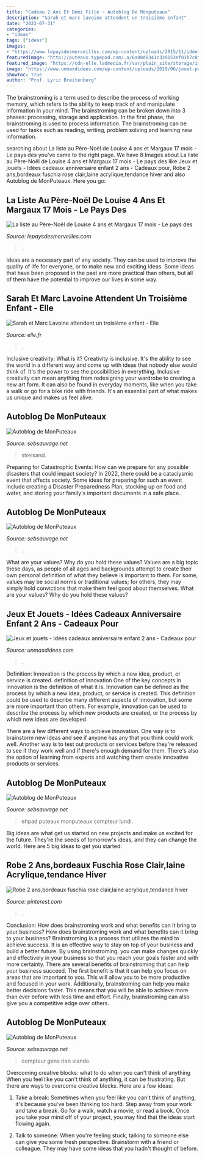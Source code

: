 ```yaml
---
title: "Cadeau 2 Ans Et Demi Fille ~ Autoblog De Monputeaux"
description: "Sarah et marc lavoine attendent un troisième enfant"
date: "2023-07-31"
categories:
- "ideas"
tags: ["ideas"]
images:
- "https://www.lepaysdesmerveilles.com/wp-content/uploads/2015/11/idée-cadeau-fille-1-an-et-demi.jpg"
featuredImage: "http://puteaux.typepad.com/.a/6a00d8341c339153ef01b7c8fcfdbe970b-350wi"
featured_image: "https://cdn-elle.ladmedia.fr/var/plain_site/storage/images/people/la-vie-des-people/news/sarah-et-marc-lavoine-attendent-un-troisieme-enfant/13085802-1-fre-FR/Sarah-et-Marc-Lavoine-attendent-un-troisieme-enfant.jpg"
image: "https://www.unmaxdidees.com/wp-content/uploads/2019/06/jouet-pour-enfant-de-2-ans.jpeg"
ShowToc: true
author: "Prof. Lyric Breitenberg"
---
```



The brainstroming is a term used to describe the process of working memory, which refers to the ability to keep track of and manipulate information in your mind. The brainstroming can be broken down into 3 phases: processing, storage and application. In the first phase, the brainstroming is used to process information. The brainstroming can be used for tasks such as reading, writing, problem solving and learning new information.

	

		
searching about La liste au Père-Noël de Louise 4 ans et Margaux 17 mois - Le pays des you've came to the right page. We have 8 Images about La liste au Père-Noël de Louise 4 ans et Margaux 17 mois - Le pays des like Jeux et jouets - Idées cadeaux anniversaire enfant 2 ans - Cadeaux pour, Robe 2 ans,bordeaux fuschia rose clair,laine acrylique,tendance hiver and also Autoblog de MonPuteaux. Here you go:
		
    
## La Liste Au Père-Noël De Louise 4 Ans Et Margaux 17 Mois - Le Pays Des

<img loading=lazy src="https://www.lepaysdesmerveilles.com/wp-content/uploads/2015/11/idée-cadeau-fille-1-an-et-demi.jpg" onerror="this.onerror=null;this.src='https://tse4.mm.bing.net/th?id=OIP.1PYcsbEX0irsRkQlabAlHgHaFO&amp;pid=15.1';" alt="La liste au Père-Noël de Louise 4 ans et Margaux 17 mois - Le pays des">

_Source: lepaysdesmerveilles.com_

>. 

	

Ideas are a necessary part of any society. They can be used to improve the quality of life for everyone, or to make new and exciting ideas. Some ideas that have been proposed in the past are more practical than others, but all of them have the potential to improve our lives in some way.

    
## Sarah Et Marc Lavoine Attendent Un Troisième Enfant - Elle

<img loading=lazy src="https://cdn-elle.ladmedia.fr/var/plain_site/storage/images/people/la-vie-des-people/news/sarah-et-marc-lavoine-attendent-un-troisieme-enfant/13085802-1-fre-FR/Sarah-et-Marc-Lavoine-attendent-un-troisieme-enfant.jpg" onerror="this.onerror=null;this.src='https://tse4.mm.bing.net/th?id=OIP.N7XwtgSxkvIljKoC75gI5wHaJi&amp;pid=15.1';" alt="Sarah et Marc Lavoine attendent un troisième enfant - Elle">

_Source: elle.fr_

>. 

	

Inclusive creativity: What is it?
Creativity is inclusive. It's the ability to see the world in a different way and come up with ideas that nobody else would think of. It's the power to see the possibilities in everything. Inclusive creativity can mean anything from redesigning your wardrobe to creating a new art form. It can also be found in everyday moments, like when you take a walk or go for a bike ride with friends. It's an essential part of what makes us unique and makes us feel alive.

    
## Autoblog De MonPuteaux

<img loading=lazy src="http://puteaux.typepad.com/.a/6a00d8341c339153ef01b7c8fcfdbe970b-350wi" onerror="this.onerror=null;this.src='https://tse2.mm.bing.net/th?id=OIP.V5QPsxgxDcEt-wVs4_wyzwAAAA&amp;pid=15.1';" alt="Autoblog de MonPuteaux">

_Source: sebsauvage.net_

>streisand. 

	

Preparing for Catastrophic Events: How can we prepare for any possible disasters that could impact society?
In 2022, there could be a cataclysmic event that affects society. Some ideas for preparing for such an event include creating a Disaster Preparedness Plan, stocking up on food and water, and storing your family's important documents in a safe place.

    
## Autoblog De MonPuteaux

<img loading=lazy src="http://puteaux.typepad.com/.a/6a00d8341c339153ef01b8d2c792ba970c-350wi" onerror="this.onerror=null;this.src='https://tse4.mm.bing.net/th?id=OIP.pjroE6kBOFIbH6uhn0pMyQAAAA&amp;pid=15.1';" alt="Autoblog de MonPuteaux">

_Source: sebsauvage.net_

>. 

	

What are your values? Why do you hold these values?
Values are a big topic these days, as people of all ages and backgrounds attempt to create their own personal definition of what they believe is important to them. For some, values may be social norms or traditional values; for others, they may simply hold convictions that make them feel good about themselves. What are your values? Why do you hold these values?

    
## Jeux Et Jouets - Idées Cadeaux Anniversaire Enfant 2 Ans - Cadeaux Pour

<img loading=lazy src="https://www.unmaxdidees.com/wp-content/uploads/2019/06/jouet-pour-enfant-de-2-ans.jpeg" onerror="this.onerror=null;this.src='https://tse4.mm.bing.net/th?id=OIP.GWCQT2nTe6mgHXTs9dzGTAHaE8&amp;pid=15.1';" alt="Jeux et jouets - Idées cadeaux anniversaire enfant 2 ans - Cadeaux pour">

_Source: unmaxdidees.com_

>. 

	

Definition: Innovation is the process by which a new idea, product, or service is created.
definition of innovation
One of the key concepts in innovation is the definition of what it is. Innovation can be defined as the process by which a new idea, product, or service is created. This definition could be used to describe many different aspects of innovation, but some are more important than others. For example, innovation can be used to describe the process by which new products are created, or the process by which new ideas are developed.

There are a few different ways to achieve innovation. One way is to brainstorm new ideas and see if anyone has any that you think could work well. Another way is to test out products or services before they're released to see if they work well and if there's enough demand for them. There's also the option of learning from experts and watching them create innovative products or services.

    
## Autoblog De MonPuteaux

<img loading=lazy src="http://puteaux.typepad.com/.a/6a00d8341c339153ef01b7c939cb2a970b-500wi" onerror="this.onerror=null;this.src='https://tse4.mm.bing.net/th?id=OIP.9m6AjMK6ygHpd5ycJ4iKpwHaDd&amp;pid=15.1';" alt="Autoblog de MonPuteaux">

_Source: sebsauvage.net_

>ehpad puteaux monputeaux compteur lundi. 

	

Big ideas are what get us started on new projects and make us excited for the future. They're the seeds of tomorrow's ideas, and they can change the world. Here are 5 big ideas to get you started: 

    
## Robe 2 Ans,bordeaux Fuschia Rose Clair,laine Acrylique,tendance Hiver

<img loading=lazy src="https://i.pinimg.com/736x/c2/30/ac/c230ac891dae77221116c68479e09be9.jpg" onerror="this.onerror=null;this.src='https://tse1.mm.bing.net/th?id=OIP.fC-QemJi6v3MY_6zbk9izAHaFj&amp;pid=15.1';" alt="Robe 2 ans,bordeaux fuschia rose clair,laine acrylique,tendance hiver">

_Source: pinterest.com_

>. 

	

Conclusion: How does brainstroming work and what benefits can it bring to your business?
How does brainstroming work and what benefits can it bring to your business? Brainstroming is a process that utilizes the mind to achieve success. It is an effective way to stay on top of your business and build a better future. By using brainstroming, you can make changes quickly and effectively in your business so that you reach your goals faster and with more certainty. There are several benefits of brainstroming that can help your business succeed. The first benefit is that it can help you focus on areas that are important to you. This will allow you to be more productive and focused in your work. Additionally, brainstroming can help you make better decisions faster. This means that you will be able to achieve more than ever before with less time and effort. Finally, brainstroming can also give you a competitive edge over others.

    
## Autoblog De MonPuteaux

<img loading=lazy src="http://puteaux.typepad.com/.a/6a00d8341c339153ef01bb09ca29c6970d-350wi" onerror="this.onerror=null;this.src='https://tse1.mm.bing.net/th?id=OIP.8PGjuL7-HaAMkh9e3J9ikgAAAA&amp;pid=15.1';" alt="Autoblog de MonPuteaux">

_Source: sebsauvage.net_

>compteur gens rien viande. 

	

Overcoming creative blocks: what to do when you can't think of anything
When you feel like you can't think of anything, it can be frustrating. But there are ways to overcome creative blocks. Here are a few ideas: 
1. Take a break: Sometimes when you feel like you can't think of anything, it's because you've been thinking too hard. Step away from your work and take a break. Go for a walk, watch a movie, or read a book. Once you take your mind off of your project, you may find that the ideas start flowing again.

2. Talk to someone: When you're feeling stuck, talking to someone else can give you some fresh perspective. Brainstorm with a friend or colleague. They may have some ideas that you hadn't thought of before.


